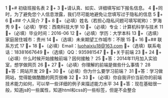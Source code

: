 1 +# 初级班报名表 
 2 + 
 3 +请认真、如实、详细填写如下报名信息。 
 4 +同时，为了避免您个人信息泄露，我们尽可能地避免让您填写过于隐私的信息 
 5 + 
 6 +## 个人简介 
 7 + 
 8 +（必填）姓名（若担心隐私问题可填写昵称）：罗海秀 
 9 +（必填）学校：西南科技大学 
 10 +（必填）专业：计算机科学与技术 
 11 +（必填）毕业时间：2016-06 
 12 +（必填）学历：大学本科 
 13 +（选填）家庭居住城市：贵州 
 14 +（选填）未来期望工作城市：不限 
 15 + 
 16 +## 联系方式 
 17 + 
 18 +（必填）Email：luohaixiu18@163.com 
  +（选填）联系电话：18381667649 
  +（选填）QQ：935981547 
  + 
  +关于前端 
 23 + 
 24 +（必填）什么时候开始接触前端？因何接触？ 
 25 +答：2014年11月加入实验室，想学做网页 
 26 +
 27 +（必填）你理解的前端是做些什么事情？ 
 28 +答：网站开发 
 29 + 
 30 +（必填）你为什么要学习前端？ 
 31 +答：学习做网站，觉得能做酷酷的网页很棒 
 32 + 
 33 +（必填）你自我评价当前你的前端技术能力如何，可以举一些详细的例子来描述能力水平 
 34 +答：现在基础很一般，知道js的一些属性，知道html和css的一些标签，但是不会整合 
